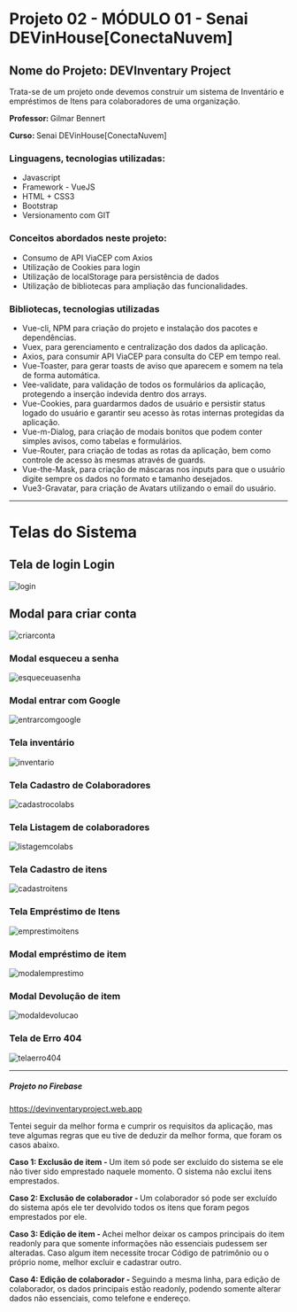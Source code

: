 <h1>Projeto 02 - MÓDULO 01 - Senai DEVinHouse[ConectaNuvem]</h1>

<h2>Nome do Projeto: DEVInventary Project</h2>

<p>Trata-se de um projeto onde devemos construir um sistema de Inventário e empréstimos de Itens para colaboradores de uma organização.</p>

<p><strong>Professor: </strong>Gilmar Bennert<p>
<p><strong>Curso: </strong>Senai DEVinHouse[ConectaNuvem]</p>

<h3>Linguagens, tecnologias utilizadas:</h3>

<ul>
    <li>Javascript</li>
    <li>Framework - VueJS</li>
    <li>HTML + CSS3</li>
    <li>Bootstrap</li>
    <li>Versionamento com GIT</li>
</ul>

<h3>Conceitos abordados neste projeto: </h3>

<ul>
    <li>Consumo de API ViaCEP com Axios</li>
    <li>Utilização de Cookies para login</li>
    <li>Utilização de localStorage para persistência de dados</li>
    <li>Utilização de bibliotecas para ampliação das funcionalidades.</li>
</ul>

<h3>Bibliotecas, tecnologias utilizadas</h3>

<ul>
    <li>Vue-cli, NPM para criação do projeto e instalação dos pacotes e dependências.</li>
    <li>Vuex, para gerenciamento e centralização dos dados da aplicação.</li>
    <li>Axios, para consumir API ViaCEP para consulta do CEP em tempo real.</li>
    <li>Vue-Toaster, para gerar toasts de aviso que aparecem e somem na tela de forma automática.</li>
    <li>Vee-validate, para validação de todos os formulários da aplicação, protegendo a inserção indevida dentro dos arrays.</li>
    <li>Vue-Cookies, para guardarmos dados de usuário e persistir status logado do usuário e garantir seu acesso às rotas internas protegidas da aplicação.</li>
    <li>Vue-m-Dialog, para criação de modais bonitos que podem conter simples avisos, como tabelas e formulários.</li>
    <li>Vue-Router, para criação de todas as rotas da aplicação, bem como controle de acesso às mesmas através de guards.</li>
    <li>Vue-the-Mask, para criação de máscaras nos inputs para que o usuário digite sempre os dados no formato e tamanho desejados.</li>
    <li>Vue3-Gravatar, para criação de Avatars utilizando o email do usuário.</li>
</ul>


<hr>

<h1>Telas do Sistema</h1>


<h2>Tela de login Login</h2>

<img src="./prints/01-LOGIN.png" alt="login">

<h2>Modal para criar conta</h2>

<img src="./prints/02-Modal Cria Conta.png" alt="criarconta">

<h3>Modal esqueceu a senha</h3>

<img src="./prints/03-Modal esqueceu a senha.png" alt="esqueceuasenha">

<h3>Modal entrar com Google</h3>

<img src="./prints/04 - Modal entrar com google.png" alt="entrarcomgoogle">

<h3>Tela inventário</h3>

<img src="./prints/05 - tela Inventario.png" alt="inventario">

<h3>Tela Cadastro de Colaboradores</h3>

<img src="./prints/06 - Tela cadastro de colaboradores.png" alt="cadastrocolabs">

<h3>Tela Listagem de colaboradores</h3>

<img src="./prints/07 - Tela listagem de colaboradores.png" alt="listagemcolabs">

<h3>Tela Cadastro de itens</h3>

<img src="./prints/08 - Tela cadastro de itens.png" alt="cadastroitens">

<h3>Tela Empréstimo de Itens</h3>

<img src="./prints/09 - Tela empréstimo de itens.png" alt="emprestimoitens">

<h3>Modal empréstimo de item</h3>

<img src="./prints/10 - Modal empréstimo de item.png" alt="modalemprestimo">

<h3>Modal Devolução de item</h3>

<img src="./prints/11 - Modal devolução de item.png" alt="modaldevolucao">

<h3>Tela de Erro 404</h3>

<img src="./prints/12-TelaError.png" alt="telaerro404">

<hr>

<h5>Projeto no Firebase</h5>

<a href="https://devinventaryproject.web.app" target="_blank">https://devinventaryproject.web.app</a>

<p>Tentei seguir da melhor forma e cumprir os requisitos da aplicação, mas teve algumas regras que eu tive de deduzir da melhor forma, que foram os casos abaixo.</p>

<p><strong>Caso 1: Exclusão de item - </strong>Um item só pode ser excluído do sistema se ele não tiver sido emprestado naquele momento. O sistema não exclui itens emprestados.</p>
<p><strong>Caso 2: Exclusão de colaborador - </strong>Um colaborador só pode ser excluído do sistema após ele ter devolvido todos os itens que foram pegos emprestados por ele. </p>
<p><strong>Caso 3: Edição de item - </strong>Achei melhor deixar os campos principais do item readonly para que somente informações não essenciais pudessem ser alteradas. Caso algum item necessite trocar Código de patrimônio ou o próprio nome, melhor excluir e cadastrar outro.</p>
<p><strong>Caso 4: Edição de colaborador - </strong>Seguindo a mesma linha, para edição de colaborador, os dados principais estão readonly, podendo somente alterar dados não essenciais, como telefone e endereço.</p>